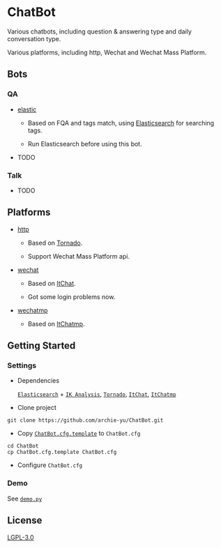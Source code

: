 # ChatBot

Various chatbots, including question & answering type and daily conversation type.

Various platforms, including http, Wechat and Wechat Mass Platform.

## Bots

### QA

- [elastic](https://github.com/archie-yu/ChatBot/blob/master/chatbot/bot/elastic.py)

  - Based on FQA and tags match, using [Elasticsearch](https://github.com/elastic/elasticsearch) for searching tags.
  
  - Run Elasticsearch before using this bot.

- TODO

### Talk

- TODO

## Platforms

- [http](https://github.com/archie-yu/ChatBot/blob/master/chatbot/util/service/http.py)

  - Based on [Tornado](https://github.com/tornadoweb/tornado).
  
  - Support Wechat Mass Platform api.

- [wechat](https://github.com/archie-yu/ChatBot/blob/master/chatbot/util/service/wechat.py)

  - Based on [ItChat](https://github.com/littlecodersh/ItChat).
  
  - Got some login problems now.

- [wechatmp](https://github.com/archie-yu/ChatBot/blob/master/chatbot/util/service/wechatmp.py)

  - Based on [ItChatmp](https://github.com/littlecodersh/ItChatmp).

## Getting Started

### Settings

- Dependencies

  [`Elasticsearch`](https://github.com/elastic/elasticsearch) + [`IK Analysis`](https://github.com/medcl/elasticsearch-analysis-ik), [`Tornado`](https://github.com/tornadoweb/tornado), [`ItChat`](https://github.com/littlecodersh/ItChat), [`ItChatmp`](https://github.com/littlecodersh/ItChatmp)

- Clone project

```
git clone https://github.com/archie-yu/ChatBot.git
```

- Copy [`ChatBot.cfg.template`](https://github.com/archie-yu/ChatBot/blob/master/ChatBot.cfg.template) to `ChatBot.cfg`

```
cd ChatBot
cp ChatBot.cfg.template ChatBot.cfg
```

- Configure `ChatBot.cfg`

### Demo

See [`demo.py`](https://github.com/archie-yu/ChatBot/blob/master/demo.py)

## License

[LGPL-3.0](https://github.com/archie-yu/ChatBot/blob/master/LICENSE)
